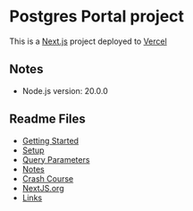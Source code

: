 # Postgres Portal project

This is a [Next.js](https://nextjs.org/) project deployed to [Vercel](https://vercel.com/)

## Notes

- Node.js version: 20.0.0

## Readme Files

- [Getting Started](./README/README-GETTING-STARTED.md)
- [Setup](./README/README-SETUP.md)
- [Query Parameters](./README/README-QUERY-PARAMS.md)
- [Notes](./README/README-NOTES.md)
- [Crash Course](./README/README-CRASH-COURSE.md)
- [NextJS.org](./README/README-NEXTJS-ORG.md)
- [Links](./README/README-LINKS.md)
